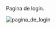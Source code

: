 Pagina de login.

![pagina_de_login](https://user-images.githubusercontent.com/61671974/170770353-1dfbbced-592f-476e-82bb-224bc79a6190.png)
